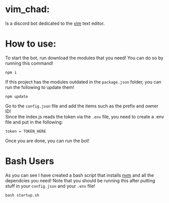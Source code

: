 # vim_chad:
Is a discord bot dedicated to the [vim](https://www.vim.org/) text editor.

# How to use:
  To start the bot, run download the modules that you need! You can do so by running this command!    
  ```
  npm i
  ```
  If this project has the modules outdated in the `package.json` folder, you can run the following to update them!
  ```
  npm update
  ```
  Go to the `config.json` file and add the items such as the prefix and owner ID!     
  Since the index.js reads the token via the `.env` file, you need to create a .env file and put in the following:
  ```
  token = TOKEN_HERE
  ```
  
  Once you are done, you can run the bot!
  
  # Bash Users
  
  As you can see I have created a bash script that installs [nvm](https://github.com/nvm-sh/nvm) and all the dependcies you need! Note that you should be running this after putting stuff in your `config.json` and your `.env` file!
  ```
  bash startup.sh
  ```
